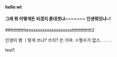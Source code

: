 #### hello wt

#### 그래 뭐 어떻게든 되겠지 졷대겟냐~~~~~~~ 인생뭐잇냐~! 

##tttttttttttessssssssssssssssssstttttttttttttt2

인생이 왱 ㅣ렇게 쓰냐? 쓰지? 쓴 거여. ㅇ쩔수가 없스.. . . . .

test1
